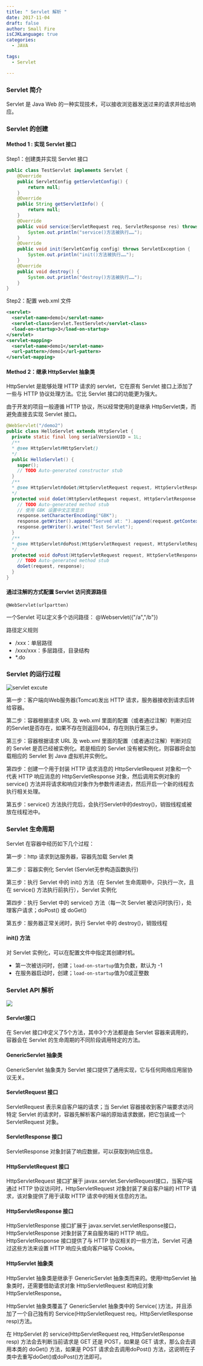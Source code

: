 ```yaml
---
title: " Servlet 解析 "
date: 2017-11-04
draft: false
author: Small Fire
isCJKLanguage: true
categories: 
  - JAVA

tags: 
  - Servlet

---
```


### Servlet 简介

Servlet 是 Java Web 的一种实现技术，可以接收浏览器发送过来的请求并给出响应。

### Servlet 的创建

#### Method 1 : 实现 Servlet 接口

Step1：创建类并实现 Servlet 接口

```java
public class TestServlet implements Servlet {
    @Override
    public ServletConfig getServletConfig() {
        return null;
    }
    @Override
    public String getServletInfo() {
        return null;
    }
    @Override
    public void service(ServletRequest req, ServletResponse res) throws ServletException, IOException {
        System.out.println("service()方法被执行……");
    }
    @Override
    public void init(ServletConfig config) throws ServletException {
        System.out.println("init()方法被执行……");
    }
    @Override
    public void destroy() {
        System.out.println("destroy()方法被执行……");
    }
}
```

Step2：配置 web.xml 文件

```XML
<servlet>
  <servlet-name>demo1</servlet-name>
  <servlet-class>Servlet.TestServlet</servlet-class>
  <load-on-startup>3</load-on-startup>
</servlet>
<servlet-mapping>
  <servlet-name>demo1</servlet-name>
  <url-pattern>/demo1</url-pattern>
</servlet-mapping>
```

#### Method 2：继承 HttpServlet 抽象类

HttpServlet 是能够处理 HTTP 请求的 servlet，它在原有 Servlet 接口上添加了一些与 HTTP 协议处理方法。它比 Servlet 接口的功能更为强大。

由于开发的项目一般遵循 HTTP 协议，所以经常使用的是继承 HttpServlet类，而避免直接去实现 Servlet 接口。

```java
@WebServlet("/demo2")
public class HelloServlet extends HttpServlet {
  private static final long serialVersionUID = 1L;
  /**
  * @see HttpServlet#HttpServlet()
  */
  public HelloServlet() {
    super();
    // TODO Auto-generated constructor stub
  }
  /**
  * @see HttpServlet#doGet(HttpServletRequest request, HttpServletResponse response)
  */
  protected void doGet(HttpServletRequest request, HttpServletResponse response) throws ServletException, IOException {
    // TODO Auto-generated method stub
    // 使用 GBK 设置中文正常显示
    response.setCharacterEncoding("GBK");
    response.getWriter().append("Served at: ").append(request.getContextPath());
    response.getWriter().write("Test Servlet");
  }
  /**
  * @see HttpServlet#doPost(HttpServletRequest request, HttpServletResponse response)
  */
  protected void doPost(HttpServletRequest request, HttpServletResponse response) throws ServletException, IOException {
    // TODO Auto-generated method stub
    doGet(request, response);
  }
}
```

#### 通过注解的方式配置 Servlet 访问资源路径

`@WebServlet(urlpartten)`

一个Servlet 可以定义多个访问路径： @Webservlet({"/a","/b"})

路径定义规则

- /xxx：单层路径
- /xxx/xxx：多层路径，目录结构
- *.do

### Servlet 的运行过程

![servlet excute](/images/Tomcat/tomcat_parse.png)

第一步：客户端向Web服务器(Tomcat)发出 HTTP 请求，服务器接收到请求后转给容器。

第二步：容器根据请求 URL 及 web.xml 里面的配置（或者通过注解）判断对应的Servlet是否存在，如果不存在则返回404，存在则执行第三步。

第三步：容器根据请求 URL 及 web.xml 里面的配置（或者通过注解）判断对应的 Servlet 是否已经被实例化。若是相应的 Servlet 没有被实例化，则容器将会加载相应的 Servlet 到 Java 虚拟机并实例化。

第四步：创建一个用于封装 HTTP 请求消息的 HttpServletRequest 对象和一个代表 HTTP 响应消息的 HttpServletResponse 对象，然后调用实例对象的 service() 方法并将请求和响应对象作为参数传递进去，然后开启一个新的线程去执行相关处理。

第五步：service() 方法执行完后，会执行Servlet中的destroy()，销毁线程或被放在线程池中。

### Servlet 生命周期

Servlet 在容器中经历如下几个过程：

第一步：http 请求到达服务器，容器先加载 Servlet 类

第二步：容器实例化 Servlet (Servlet无参构造函数执行)

第三步：执行 Servlet 中的 init() 方法（在 Servlet 生命周期中，只执行一次，且在 service() 方法执行前执行），Servlet 实例化

第四步：执行 Servlet 中的 service() 方法（每一次 Servlet 被访问时执行），处理客户请求；doPost() 或 doGet()

第五步：服务器正常关闭时，执行 Servlet 中的 destroy()，销毁线程

#### init() 方法

对 Servlet 实例化，可以在配置文件中指定其创建时机。

- 第一次被访问时，创建；`load-on-startup`值为负数，默认为 -1
- 在服务器启动时，创建；`load-on-startup`值为0或正整数

### Servlet API 解析

![](/images/Tomcat/Servlet_Interface.png)

#### Servlet接口

在 Servlet 接口中定义了5个方法，其中3个方法都是由 Servlet 容器来调用的，容器会在 Servlet 的生命周期的不同阶段调用特定的方法。

#### GenericServlet 抽象类

GenericServlet 抽象类为 Servlet 接口提供了通用实现，它与任何网络应用层协议无关。

#### ServletRequest 接口

ServletRequest 表示来自客户端的请求；当 Servlet 容器接收到客户端要求访问特定 Servlet 的请求时，容器先解析客户端的原始请求数据，把它包装成一个 ServletRequest 对象。

#### ServletResponse 接口

ServletResponse 对象封装了响应数据，可以获取到响应信息。

#### HttpServletRequest 接口

HttpServletRequest 接口扩展于 javax.servlet.ServletRequest接口，当客户端通过 HTTP 协议访问时，HttpServletRequest 对象封装了来自客户端的 HTTP 请求，该对象提供了用于读取 HTTP 请求中的相关信息的方法。

#### HttpServletResponse 接口

HttpServletResponse 接口扩展于 javax.servlet.servletResponse接口，HttpServletResponse 对象封装了来自服务端的 HTTP 响应。HttpServletResponse 接口提供了与 HTTP 协议相关的一些方法，Servlet 可通过这些方法来设置 HTTP 响应头或向客户端写 Cookie。

#### HttpServlet 抽象类

HttpServlet 抽象类是继承于 GenericServlet 抽象类而来的。使用HttpServlet 抽象类时，还需要借助请求对象 HttpServletRequest 和响应对象 HttpServletResponse。

HttpServlet 抽象类覆盖了 GenericServlet 抽象类中的 Service( )方法，并且添加了一个自己独有的 Service(HttpServletRequest req，HttpServletResponse resp)方法。

在 HttpServlet 的 service(HttpServletRequest req, HttpServletResponse resp) 方法会去判断当前请求是 GET 还是 POST，如果是 GET 请求，那么会去调用本类的 doGet() 方法，如果是 POST 请求会去调用doPost() 方法，这说明在子类中去重写doGet()或doPost()方法即可。


